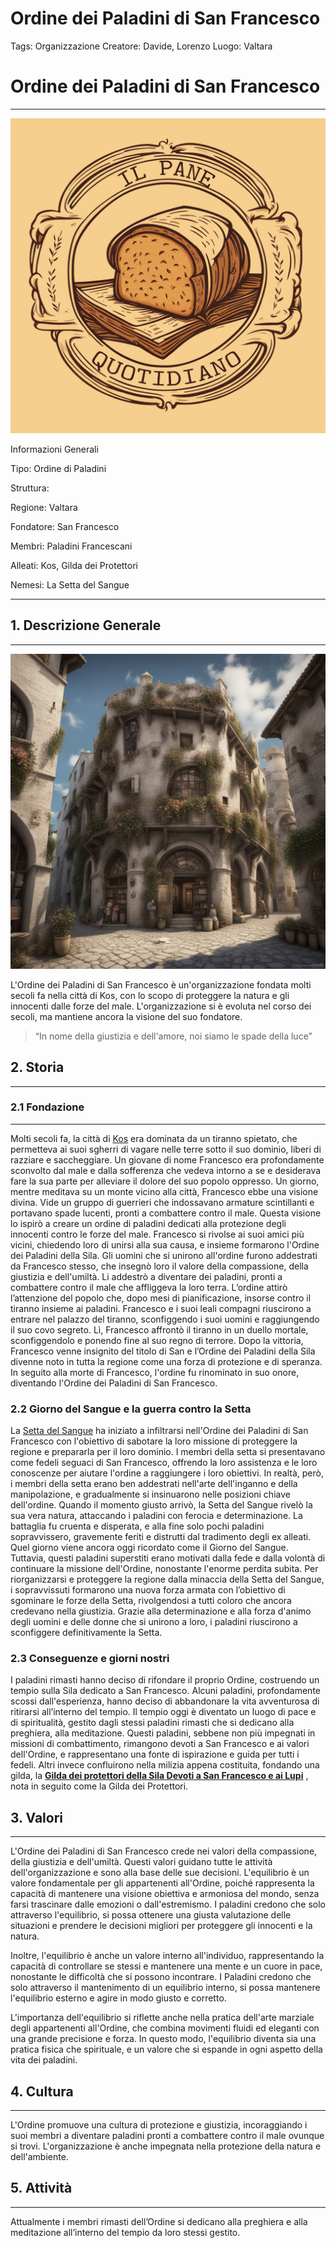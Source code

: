 # Ordine dei Paladini di San Francesco

Tags: Organizzazione
Creatore: Davide, Lorenzo
Luogo: Valtara

# Ordine dei Paladini di San Francesco

---

![Il pane quotidiano-pdf.png](Il_pane_quotidiano-pdf.png)

Informazioni Generali

Tipo: Ordine di Paladini

Struttura:

Regione: Valtara

Fondatore: San Francesco

Membri: Paladini Francescani

Alleati: Kos, Gilda dei Protettori 

Nemesi: La Setta del Sangue

---

## 1. Descrizione Generale

---

![generate-an-image-depicting-the-exterior-of-il-pane-quotidiano-newspaper-headquarters-in-the-medie.png](generate-an-image-depicting-the-exterior-of-il-pane-quotidiano-newspaper-headquarters-in-the-medie.png)

L'Ordine dei Paladini di San Francesco è un'organizzazione fondata molti secoli fa nella città di Kos, con lo scopo di proteggere la natura e gli innocenti dalle forze del male. L'organizzazione si è evoluta nel corso dei secoli, ma mantiene ancora la visione del suo fondatore.

> “In nome della giustizia e dell'amore, noi siamo le spade della luce”
> 

## 2. Storia

---

### 2.1 Fondazione

---

Molti secoli fa, la città di [Kos](Kos%20bb2884f1df2e4e47890b8cefddb5e4bd.md)  era dominata da un tiranno spietato, che permetteva ai suoi sgherri di vagare nelle terre sotto il suo dominio, liberi di razziare e saccheggiare.
Un giovane di nome Francesco era profondamente sconvolto dal male e dalla sofferenza che vedeva intorno a se e desiderava fare la sua parte per alleviare il dolore del suo popolo oppresso.
Un giorno, mentre meditava su un monte vicino alla città, Francesco ebbe una visione divina. Vide un gruppo di guerrieri che indossavano armature scintillanti e portavano spade lucenti, pronti a combattere contro il male. Questa visione lo ispirò a creare un ordine di paladini dedicati alla protezione degli innocenti contro le forze del male.
Francesco si rivolse ai suoi amici più vicini, chiedendo loro di unirsi alla sua causa, e insieme formarono l'Ordine dei Paladini della Sila.
Gli uomini che si unirono all'ordine furono addestrati da Francesco stesso, che insegnò loro il valore della compassione, della giustizia e dell'umiltà. Li addestrò a diventare dei paladini, pronti a combattere contro il male che affliggeva la loro terra.
L’ordine attirò l’attenzione del popolo che, dopo mesi di pianificazione, insorse contro il tiranno insieme ai paladini. Francesco e i suoi leali compagni riuscirono a entrare nel palazzo del tiranno, sconfiggendo i suoi uomini e raggiungendo il suo covo segreto. Lì, Francesco affrontò il tiranno in un duello mortale, sconfiggendolo e ponendo fine al suo regno di terrore.
Dopo la vittoria, Francesco venne insignito del titolo di San e l’Ordine dei Paladini della Sila divenne noto in tutta la regione come una forza di protezione e di speranza.
In seguito alla morte di Francesco, l'ordine fu rinominato in suo onore, diventando l'Ordine dei Paladini di San Francesco.

### 2.2 **Giorno del Sangue e la guerra contro la Setta**

La [Setta del Sangue](Setta%20del%20Sangue%202859c4de945546eda0cee6fb151ef956.md)  ha iniziato a infiltrarsi nell'Ordine dei Paladini di San Francesco con l'obiettivo di sabotare la loro missione di proteggere la regione e prepararla per il loro dominio. I membri della setta si presentavano come fedeli seguaci di San Francesco, offrendo la loro assistenza e le loro conoscenze per aiutare l'ordine a raggiungere i loro obiettivi. In realtà, però, i membri della setta erano ben addestrati nell'arte dell'inganno e della manipolazione, e gradualmente si insinuarono nelle posizioni chiave dell'ordine.
Quando il momento giusto arrivò, la Setta del Sangue rivelò la sua vera natura, attaccando i paladini con ferocia e determinazione. La battaglia fu cruenta e disperata, e alla fine solo pochi paladini sopravvissero, gravemente feriti e distrutti dal tradimento degli ex alleati. Quel giorno viene ancora oggi ricordato come il Giorno del Sangue.
Tuttavia, questi paladini superstiti erano motivati dalla fede e dalla volontà di continuare la missione dell'Ordine, nonostante l'enorme perdita subita.
Per riorganizzarsi e proteggere la regione dalla minaccia della Setta del Sangue, i sopravvissuti formarono una nuova forza armata con l’obiettivo di sgominare le forze della Setta, rivolgendosi a tutti coloro che ancora credevano nella giustizia. Grazie alla determinazione e alla forza d'animo degli uomini e delle donne che si unirono a loro, i paladini riuscirono a sconfiggere definitivamente la Setta.

### 2.3 Conseguenze e giorni nostri

I paladini rimasti hanno deciso di rifondare il proprio Ordine, costruendo un tempio sulla Sila dedicato a San Francesco.
Alcuni paladini, profondamente scossi dall'esperienza, hanno deciso di abbandonare la vita avventurosa di ritirarsi all’interno del tempio.
Il tempio oggi è diventato un luogo di pace e di spiritualità, gestito dagli stessi paladini rimasti che si dedicano alla preghiera, alla meditazione. Questi paladini, sebbene non più impegnati in missioni di combattimento, rimangono devoti a San Francesco e ai valori dell'Ordine, e rappresentano una fonte di ispirazione e guida per tutti i fedeli.
Altri invece confluirono nella milizia appena costituita, fondando una gilda, la [**Gilda dei protettori della Sila Devoti a San Francesco e ai Lupi**](Gilda%20dei%20protettori%20della%20Sila%20Devoti%20a%20San%20Franc%20e29bb7909af24fee931336355db913d4.md) , nota in seguito come la Gilda dei Protettori.

## 3. Valori

---

L'Ordine dei Paladini di San Francesco crede nei valori della compassione, della giustizia e dell'umiltà. Questi valori guidano tutte le attività dell'organizzazione e sono alla base delle sue decisioni.
L'equilibrio è un valore fondamentale per gli appartenenti all'Ordine, poiché rappresenta la capacità di mantenere una visione obiettiva e armoniosa del mondo, senza farsi trascinare dalle emozioni o dall'estremismo. I paladini credono che solo attraverso l'equilibrio, si possa ottenere una giusta valutazione delle situazioni e prendere le decisioni migliori per proteggere gli innocenti e la natura.

Inoltre, l'equilibrio è anche un valore interno all'individuo, rappresentando la capacità di controllare se stessi e mantenere una mente e un cuore in pace, nonostante le difficoltà che si possono incontrare. I Paladini credono che solo attraverso il mantenimento di un equilibrio interno, si possa mantenere l'equilibrio esterno e agire in modo giusto e corretto.

L'importanza dell'equilibrio si riflette anche nella pratica dell'arte marziale degli appartenenti all'Ordine, che combina movimenti fluidi ed eleganti con una grande precisione e forza. In questo modo, l'equilibrio diventa sia una pratica fisica che spirituale, e un valore che si espande in ogni aspetto della vita dei paladini.

## 4. Cultura

---

L'Ordine promuove una cultura di protezione e giustizia, incoraggiando i suoi membri a diventare paladini pronti a combattere contro il male ovunque si trovi. L'organizzazione è anche impegnata nella protezione della natura e dell'ambiente.

## 5. Attività

---

Attualmente i membri rimasti dell’Ordine si dedicano alla preghiera e alla meditazione all’interno del tempio da loro stessi gestito.